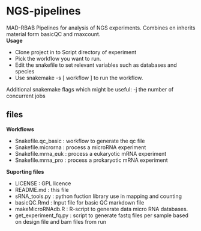 # NGS-pipelines
MAD-RBAB Pipelines for analysis of NGS experiments. Combines en inherits material form basicQC and rnaxcount.  
**Usage**

 - Clone project in to Script directory of experiment 
 - Pick the workflow you want to run.  
 - Edit the snakefile to set relevant variables such as databases and species
 - Use snakemake -s [ workflow ]  to run the workflow.

Additional snakemake flags which might be useful:
-j the number of concurrent jobs

files 
-----
**Workflows**

- Snakefile.qc_basic  : workflow to generate the qc file
- Snakefile.microrna  : process a microRNA experiment
- Snakefile.mrna_euk  : process a eukaryotic mRNA experiment
- Snakefile.mrna_pro  : process a prokaryotic mRNA experiment

**Suporting files**

- LICENSE : GPL licence
- README.md : this file
- sRNA_tools.py : python fuction library use in mapping and counting
- basicQC.Rmd : Input file for basic QC markdown file
- makeMicroRNAdb.R : R-script to generate data micro RNA databases.  
- get_experiment_fq.py : script to generate fastq files per sample based on design file and bam files from run
